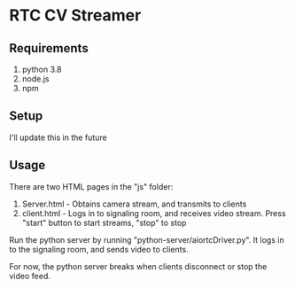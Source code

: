 # RTC CV Streamer

## Requirements

1. python 3.8
1. node.js
1. npm

## Setup

I'll update this in the future

## Usage

There are two HTML pages in the "js" folder:
1. Server.html - Obtains camera stream, and transmits to clients
1. client.html - Logs in to signaling room, and receives video stream. Press "start" button to start streams, "stop" to stop

Run the python server by running "python-server/aiortcDriver.py". It logs in to the signaling room, and sends video to clients.

For now, the python server breaks when clients disconnect or stop the video feed.
